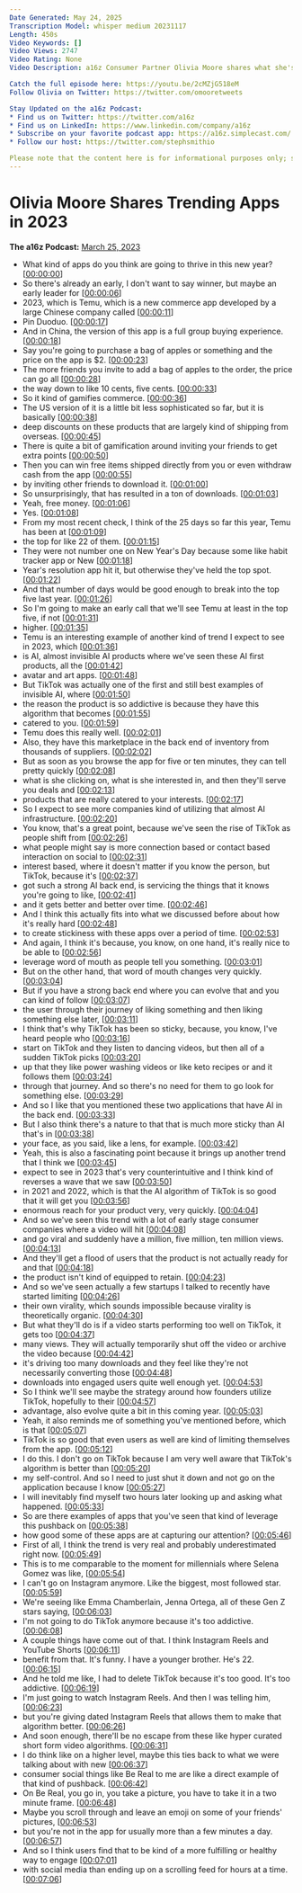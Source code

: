```yaml
---
Date Generated: May 24, 2025
Transcription Model: whisper medium 20231117
Length: 450s
Video Keywords: []
Video Views: 2747
Video Rating: None
Video Description: a16z Consumer Partner Olivia Moore shares what she's seeing as the buzziest apps in 2023 so far, and what gives them that "stickiness" that brings users back.

Catch the full episode here: https://youtu.be/2cMZjG518eM
Follow Olivia on Twitter: https://twitter.com/omooretweets

Stay Updated on the a16z Podcast: 
* Find us on Twitter: https://twitter.com/a16z 
* Find us on LinkedIn: https://www.linkedin.com/company/a16z 
* Subscribe on your favorite podcast app: https://a16z.simplecast.com/
* Follow our host: https://twitter.com/stephsmithio

Please note that the content here is for informational purposes only; should NOT be taken as legal, business, tax, or investment advice or be used to evaluate any investment or security; and is not directed at any investors or potential investors in any a16z fund. For more details please see a16z.com/disclosures.
---
```


# Olivia Moore Shares Trending Apps in 2023
**The a16z Podcast:** [March 25, 2023](https://www.youtube.com/watch?v=DAsG8RXEnd4)
*  What kind of apps do you think are going to thrive in this new year? [[00:00:00](https://www.youtube.com/watch?v=DAsG8RXEnd4&t=0.0s)]
*  So there's already an early, I don't want to say winner, but maybe an early leader for [[00:00:06](https://www.youtube.com/watch?v=DAsG8RXEnd4&t=6.72s)]
*  2023, which is Temu, which is a new commerce app developed by a large Chinese company called [[00:00:11](https://www.youtube.com/watch?v=DAsG8RXEnd4&t=11.44s)]
*  Pin Duoduo. [[00:00:17](https://www.youtube.com/watch?v=DAsG8RXEnd4&t=17.84s)]
*  And in China, the version of this app is a full group buying experience. [[00:00:18](https://www.youtube.com/watch?v=DAsG8RXEnd4&t=18.84s)]
*  Say you're going to purchase a bag of apples or something and the price on the app is $2. [[00:00:23](https://www.youtube.com/watch?v=DAsG8RXEnd4&t=23.64s)]
*  The more friends you invite to add a bag of apples to the order, the price can go all [[00:00:28](https://www.youtube.com/watch?v=DAsG8RXEnd4&t=28.86s)]
*  the way down to like 10 cents, five cents. [[00:00:33](https://www.youtube.com/watch?v=DAsG8RXEnd4&t=33.019999999999996s)]
*  So it kind of gamifies commerce. [[00:00:36](https://www.youtube.com/watch?v=DAsG8RXEnd4&t=36.58s)]
*  The US version of it is a little bit less sophisticated so far, but it is basically [[00:00:38](https://www.youtube.com/watch?v=DAsG8RXEnd4&t=38.86s)]
*  deep discounts on these products that are largely kind of shipping from overseas. [[00:00:45](https://www.youtube.com/watch?v=DAsG8RXEnd4&t=45.019999999999996s)]
*  There is quite a bit of gamification around inviting your friends to get extra points [[00:00:50](https://www.youtube.com/watch?v=DAsG8RXEnd4&t=50.7s)]
*  Then you can win free items shipped directly from you or even withdraw cash from the app [[00:00:55](https://www.youtube.com/watch?v=DAsG8RXEnd4&t=55.62s)]
*  by inviting other friends to download it. [[00:01:00](https://www.youtube.com/watch?v=DAsG8RXEnd4&t=60.779999999999994s)]
*  So unsurprisingly, that has resulted in a ton of downloads. [[00:01:03](https://www.youtube.com/watch?v=DAsG8RXEnd4&t=63.22s)]
*  Yeah, free money. [[00:01:06](https://www.youtube.com/watch?v=DAsG8RXEnd4&t=66.89999999999999s)]
*  Yes. [[00:01:08](https://www.youtube.com/watch?v=DAsG8RXEnd4&t=68.38s)]
*  From my most recent check, I think of the 25 days so far this year, Temu has been at [[00:01:09](https://www.youtube.com/watch?v=DAsG8RXEnd4&t=69.38s)]
*  the top for like 22 of them. [[00:01:15](https://www.youtube.com/watch?v=DAsG8RXEnd4&t=75.82s)]
*  They were not number one on New Year's Day because some like habit tracker app or New [[00:01:18](https://www.youtube.com/watch?v=DAsG8RXEnd4&t=78.1s)]
*  Year's resolution app hit it, but otherwise they've held the top spot. [[00:01:22](https://www.youtube.com/watch?v=DAsG8RXEnd4&t=82.46000000000001s)]
*  And that number of days would be good enough to break into the top five last year. [[00:01:26](https://www.youtube.com/watch?v=DAsG8RXEnd4&t=86.62s)]
*  So I'm going to make an early call that we'll see Temu at least in the top five, if not [[00:01:31](https://www.youtube.com/watch?v=DAsG8RXEnd4&t=91.34s)]
*  higher. [[00:01:35](https://www.youtube.com/watch?v=DAsG8RXEnd4&t=95.78s)]
*  Temu is an interesting example of another kind of trend I expect to see in 2023, which [[00:01:36](https://www.youtube.com/watch?v=DAsG8RXEnd4&t=96.78s)]
*  is AI, almost invisible AI products where we've seen these AI first products, all the [[00:01:42](https://www.youtube.com/watch?v=DAsG8RXEnd4&t=102.38s)]
*  avatar and art apps. [[00:01:48](https://www.youtube.com/watch?v=DAsG8RXEnd4&t=108.7s)]
*  But TikTok was actually one of the first and still best examples of invisible AI, where [[00:01:50](https://www.youtube.com/watch?v=DAsG8RXEnd4&t=110.54s)]
*  the reason the product is so addictive is because they have this algorithm that becomes [[00:01:55](https://www.youtube.com/watch?v=DAsG8RXEnd4&t=115.54s)]
*  catered to you. [[00:01:59](https://www.youtube.com/watch?v=DAsG8RXEnd4&t=119.9s)]
*  Temu does this really well. [[00:02:01](https://www.youtube.com/watch?v=DAsG8RXEnd4&t=121.22s)]
*  Also, they have this marketplace in the back end of inventory from thousands of suppliers. [[00:02:02](https://www.youtube.com/watch?v=DAsG8RXEnd4&t=122.74000000000001s)]
*  But as soon as you browse the app for five or ten minutes, they can tell pretty quickly [[00:02:08](https://www.youtube.com/watch?v=DAsG8RXEnd4&t=128.38s)]
*  what is she clicking on, what is she interested in, and then they'll serve you deals and [[00:02:13](https://www.youtube.com/watch?v=DAsG8RXEnd4&t=133.34s)]
*  products that are really catered to your interests. [[00:02:17](https://www.youtube.com/watch?v=DAsG8RXEnd4&t=137.82s)]
*  So I expect to see more companies kind of utilizing that almost AI infrastructure. [[00:02:20](https://www.youtube.com/watch?v=DAsG8RXEnd4&t=140.72s)]
*  You know, that's a great point, because we've seen the rise of TikTok as people shift from [[00:02:26](https://www.youtube.com/watch?v=DAsG8RXEnd4&t=146.82s)]
*  what people might say is more connection based or contact based interaction on social to [[00:02:31](https://www.youtube.com/watch?v=DAsG8RXEnd4&t=151.56s)]
*  interest based, where it doesn't matter if you know the person, but TikTok, because it's [[00:02:37](https://www.youtube.com/watch?v=DAsG8RXEnd4&t=157.26s)]
*  got such a strong AI back end, is servicing the things that it knows you're going to like, [[00:02:41](https://www.youtube.com/watch?v=DAsG8RXEnd4&t=161.01999999999998s)]
*  and it gets better and better over time. [[00:02:46](https://www.youtube.com/watch?v=DAsG8RXEnd4&t=166.78s)]
*  And I think this actually fits into what we discussed before about how it's really hard [[00:02:48](https://www.youtube.com/watch?v=DAsG8RXEnd4&t=168.82000000000002s)]
*  to create stickiness with these apps over a period of time. [[00:02:53](https://www.youtube.com/watch?v=DAsG8RXEnd4&t=173.02s)]
*  And again, I think it's because, you know, on one hand, it's really nice to be able to [[00:02:56](https://www.youtube.com/watch?v=DAsG8RXEnd4&t=176.78s)]
*  leverage word of mouth as people tell you something. [[00:03:01](https://www.youtube.com/watch?v=DAsG8RXEnd4&t=181.54000000000002s)]
*  But on the other hand, that word of mouth changes very quickly. [[00:03:04](https://www.youtube.com/watch?v=DAsG8RXEnd4&t=184.18s)]
*  But if you have a strong back end where you can evolve that and you can kind of follow [[00:03:07](https://www.youtube.com/watch?v=DAsG8RXEnd4&t=187.14000000000001s)]
*  the user through their journey of liking something and then liking something else later, [[00:03:11](https://www.youtube.com/watch?v=DAsG8RXEnd4&t=191.62s)]
*  I think that's why TikTok has been so sticky, because, you know, I've heard people who [[00:03:16](https://www.youtube.com/watch?v=DAsG8RXEnd4&t=196.74s)]
*  start on TikTok and they listen to dancing videos, but then all of a sudden TikTok picks [[00:03:20](https://www.youtube.com/watch?v=DAsG8RXEnd4&t=200.58s)]
*  up that they like power washing videos or like keto recipes or and it follows them [[00:03:24](https://www.youtube.com/watch?v=DAsG8RXEnd4&t=204.34s)]
*  through that journey. And so there's no need for them to go look for something else. [[00:03:29](https://www.youtube.com/watch?v=DAsG8RXEnd4&t=209.86s)]
*  And so I like that you mentioned these two applications that have AI in the back end. [[00:03:33](https://www.youtube.com/watch?v=DAsG8RXEnd4&t=213.38s)]
*  But I also think there's a nature to that that is much more sticky than AI that's in [[00:03:38](https://www.youtube.com/watch?v=DAsG8RXEnd4&t=218.54000000000002s)]
*  your face, as you said, like a lens, for example. [[00:03:42](https://www.youtube.com/watch?v=DAsG8RXEnd4&t=222.58s)]
*  Yeah, this is also a fascinating point because it brings up another trend that I think we [[00:03:45](https://www.youtube.com/watch?v=DAsG8RXEnd4&t=225.38000000000002s)]
*  expect to see in 2023 that's very counterintuitive and I think kind of reverses a wave that we saw [[00:03:50](https://www.youtube.com/watch?v=DAsG8RXEnd4&t=230.42000000000002s)]
*  in 2021 and 2022, which is that the AI algorithm of TikTok is so good that it will get you [[00:03:56](https://www.youtube.com/watch?v=DAsG8RXEnd4&t=236.74s)]
*  enormous reach for your product very, very quickly. [[00:04:04](https://www.youtube.com/watch?v=DAsG8RXEnd4&t=244.42000000000002s)]
*  And so we've seen this trend with a lot of early stage consumer companies where a video will hit [[00:04:08](https://www.youtube.com/watch?v=DAsG8RXEnd4&t=248.10000000000002s)]
*  and go viral and suddenly have a million, five million, ten million views. [[00:04:13](https://www.youtube.com/watch?v=DAsG8RXEnd4&t=253.38s)]
*  And they'll get a flood of users that the product is not actually ready for and that [[00:04:18](https://www.youtube.com/watch?v=DAsG8RXEnd4&t=258.26s)]
*  the product isn't kind of equipped to retain. [[00:04:23](https://www.youtube.com/watch?v=DAsG8RXEnd4&t=263.06s)]
*  And so we've seen actually a few startups I talked to recently have started limiting [[00:04:26](https://www.youtube.com/watch?v=DAsG8RXEnd4&t=266.1s)]
*  their own virality, which sounds impossible because virality is theoretically organic. [[00:04:30](https://www.youtube.com/watch?v=DAsG8RXEnd4&t=270.98s)]
*  But what they'll do is if a video starts performing too well on TikTok, it gets too [[00:04:37](https://www.youtube.com/watch?v=DAsG8RXEnd4&t=277.38s)]
*  many views. They will actually temporarily shut off the video or archive the video because [[00:04:42](https://www.youtube.com/watch?v=DAsG8RXEnd4&t=282.66s)]
*  it's driving too many downloads and they feel like they're not necessarily converting those [[00:04:48](https://www.youtube.com/watch?v=DAsG8RXEnd4&t=288.66s)]
*  downloads into engaged users quite well enough yet. [[00:04:53](https://www.youtube.com/watch?v=DAsG8RXEnd4&t=293.14000000000004s)]
*  So I think we'll see maybe the strategy around how founders utilize TikTok, hopefully to their [[00:04:57](https://www.youtube.com/watch?v=DAsG8RXEnd4&t=297.86s)]
*  advantage, also evolve quite a bit in this coming year. [[00:05:03](https://www.youtube.com/watch?v=DAsG8RXEnd4&t=303.70000000000005s)]
*  Yeah, it also reminds me of something you've mentioned before, which is that [[00:05:07](https://www.youtube.com/watch?v=DAsG8RXEnd4&t=307.86s)]
*  TikTok is so good that even users as well are kind of limiting themselves from the app. [[00:05:12](https://www.youtube.com/watch?v=DAsG8RXEnd4&t=312.98s)]
*  I do this. I don't go on TikTok because I am very well aware that TikTok's algorithm is better than [[00:05:20](https://www.youtube.com/watch?v=DAsG8RXEnd4&t=320.18s)]
*  my self-control. And so I need to just shut it down and not go on the application because I know [[00:05:27](https://www.youtube.com/watch?v=DAsG8RXEnd4&t=327.46000000000004s)]
*  I will inevitably find myself two hours later looking up and asking what happened. [[00:05:33](https://www.youtube.com/watch?v=DAsG8RXEnd4&t=333.94000000000005s)]
*  So are there examples of apps that you've seen that kind of leverage this pushback on [[00:05:38](https://www.youtube.com/watch?v=DAsG8RXEnd4&t=338.98s)]
*  how good some of these apps are at capturing our attention? [[00:05:46](https://www.youtube.com/watch?v=DAsG8RXEnd4&t=346.26s)]
*  First of all, I think the trend is very real and probably underestimated right now. [[00:05:49](https://www.youtube.com/watch?v=DAsG8RXEnd4&t=349.22s)]
*  This is to me comparable to the moment for millennials where Selena Gomez was like, [[00:05:54](https://www.youtube.com/watch?v=DAsG8RXEnd4&t=354.66s)]
*  I can't go on Instagram anymore. Like the biggest, most followed star. [[00:05:59](https://www.youtube.com/watch?v=DAsG8RXEnd4&t=359.14000000000004s)]
*  We're seeing like Emma Chamberlain, Jenna Ortega, all of these Gen Z stars saying, [[00:06:03](https://www.youtube.com/watch?v=DAsG8RXEnd4&t=363.14000000000004s)]
*  I'm not going to do TikTok anymore because it's too addictive. [[00:06:08](https://www.youtube.com/watch?v=DAsG8RXEnd4&t=368.1s)]
*  A couple things have come out of that. I think Instagram Reels and YouTube Shorts [[00:06:11](https://www.youtube.com/watch?v=DAsG8RXEnd4&t=371.06s)]
*  benefit from that. It's funny. I have a younger brother. He's 22. [[00:06:15](https://www.youtube.com/watch?v=DAsG8RXEnd4&t=375.22s)]
*  And he told me like, I had to delete TikTok because it's too good. It's too addictive. [[00:06:19](https://www.youtube.com/watch?v=DAsG8RXEnd4&t=379.14000000000004s)]
*  I'm just going to watch Instagram Reels. And then I was telling him, [[00:06:23](https://www.youtube.com/watch?v=DAsG8RXEnd4&t=383.54s)]
*  but you're giving dated Instagram Reels that allows them to make that algorithm better. [[00:06:26](https://www.youtube.com/watch?v=DAsG8RXEnd4&t=386.66s)]
*  And soon enough, there'll be no escape from these like hyper curated short form video algorithms. [[00:06:31](https://www.youtube.com/watch?v=DAsG8RXEnd4&t=391.22s)]
*  I do think like on a higher level, maybe this ties back to what we were talking about with new [[00:06:37](https://www.youtube.com/watch?v=DAsG8RXEnd4&t=397.62s)]
*  consumer social things like Be Real to me are like a direct example of that kind of pushback. [[00:06:42](https://www.youtube.com/watch?v=DAsG8RXEnd4&t=402.9s)]
*  On Be Real, you go in, you take a picture, you have to take it in a two minute frame. [[00:06:48](https://www.youtube.com/watch?v=DAsG8RXEnd4&t=408.98s)]
*  Maybe you scroll through and leave an emoji on some of your friends' pictures, [[00:06:53](https://www.youtube.com/watch?v=DAsG8RXEnd4&t=413.86s)]
*  but you're not in the app for usually more than a few minutes a day. [[00:06:57](https://www.youtube.com/watch?v=DAsG8RXEnd4&t=417.78s)]
*  And so I think users find that to be kind of a more fulfilling or healthy way to engage [[00:07:01](https://www.youtube.com/watch?v=DAsG8RXEnd4&t=421.38s)]
*  with social media than ending up on a scrolling feed for hours at a time. [[00:07:06](https://www.youtube.com/watch?v=DAsG8RXEnd4&t=426.58s)]
